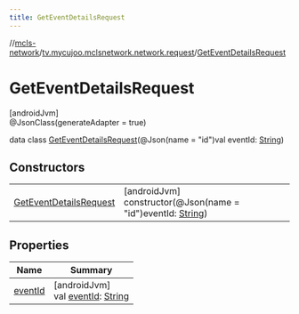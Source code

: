 ```yaml
---
title: GetEventDetailsRequest
---
```

//[mcls-network](../../../index.html)/[tv.mycujoo.mclsnetwork.network.request](../index.html)/[GetEventDetailsRequest](index.html)



# GetEventDetailsRequest



[androidJvm]\
@JsonClass(generateAdapter = true)



data class [GetEventDetailsRequest](index.html)(@Json(name = &quot;id&quot;)val eventId: [String](https://kotlinlang.org/api/latest/jvm/stdlib/kotlin/-string/index.html))



## Constructors


| | |
|---|---|
| [GetEventDetailsRequest](-get-event-details-request.html) | [androidJvm]<br>constructor(@Json(name = &quot;id&quot;)eventId: [String](https://kotlinlang.org/api/latest/jvm/stdlib/kotlin/-string/index.html)) |


## Properties


| Name | Summary |
|---|---|
| [eventId](event-id.html) | [androidJvm]<br>val [eventId](event-id.html): [String](https://kotlinlang.org/api/latest/jvm/stdlib/kotlin/-string/index.html) |

